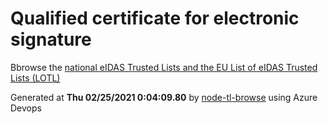 # Qualified certificate for electronic signature 
 Bbrowse the [national eIDAS Trusted Lists and the EU List of eIDAS Trusted Lists (LOTL)](https://webgate.ec.europa.eu/tl-browser/#/) 
 
 
Generated at **Thu 02/25/2021  0:04:09.80** by [node-tl-browse](https://github.com/ymedlop/node-tl-browser) using Azure Devops 
